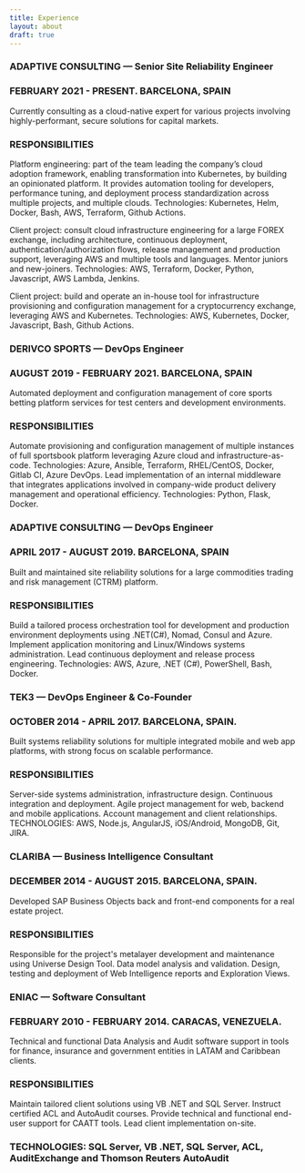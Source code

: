 ```yaml
---
title: Experience
layout: about
draft: true
---
```


### ADAPTIVE CONSULTING — Senior Site Reliability Engineer

### FEBRUARY 2021 - PRESENT. BARCELONA, SPAIN

Currently consulting as a cloud-native expert for various projects involving highly-performant, secure solutions for capital markets.

### RESPONSIBILITIES

Platform engineering: part of the team leading the company’s cloud adoption framework, enabling transformation into Kubernetes, by building an opinionated platform. It provides automation tooling for developers, performance tuning, and deployment process standardization across multiple projects, and multiple clouds.
Technologies: Kubernetes, Helm, Docker, Bash, AWS, Terraform, Github Actions.

Client project: consult cloud infrastructure engineering for a large FOREX exchange, including architecture, continuous deployment, authentication/authorization flows, release management and production support, leveraging AWS and multiple tools and languages. Mentor juniors and new-joiners.
Technologies: AWS, Terraform, Docker, Python, Javascript, AWS Lambda, Jenkins.

Client project: build and operate an in-house tool for infrastructure provisioning and configuration management for a cryptocurrency exchange, leveraging AWS and Kubernetes.
Technologies: AWS, Kubernetes, Docker, Javascript, Bash, Github Actions.

### DERIVCO SPORTS — DevOps Engineer

### AUGUST 2019 - FEBRUARY 2021. BARCELONA, SPAIN

Automated deployment and configuration management of core sports betting platform services for test centers and development environments.

### RESPONSIBILITIES

Automate provisioning and configuration management of multiple instances of full sportsbook platform leveraging Azure cloud and infrastructure-as-code.
Technologies: Azure, Ansible, Terraform, RHEL/CentOS, Docker, Gitlab CI, Azure DevOps.
Lead implementation of an internal middleware that integrates applications involved in company-wide product delivery management and operational efficiency.
Technologies: Python, Flask, Docker.

### ADAPTIVE CONSULTING — DevOps Engineer
### APRIL 2017 - AUGUST 2019. BARCELONA, SPAIN

Built and maintained site reliability solutions for a large commodities trading and risk management (CTRM) platform.

### RESPONSIBILITIES

Build a tailored process orchestration tool for development and production environment deployments using .NET(C#), Nomad, Consul and Azure.
Implement application monitoring and Linux/Windows systems administration.
Lead continuous deployment and release process engineering.
Technologies: AWS, Azure, .NET (C#), PowerShell, Bash, Docker.

### TEK3 — DevOps Engineer & Co-Founder
### OCTOBER 2014 - APRIL 2017. BARCELONA, SPAIN.

Built systems reliability solutions for multiple integrated mobile and web app platforms, with strong focus on scalable performance.

### RESPONSIBILITIES

Server-side systems administration, infrastructure design.
Continuous integration and deployment.
Agile project management for web, backend and mobile applications.
Account management and client relationships.
TECHNOLOGIES: AWS, Node.js, AngularJS, iOS/Android, MongoDB, Git, JIRA.

### CLARIBA — Business Intelligence Consultant

### DECEMBER 2014 - AUGUST 2015. BARCELONA, SPAIN.

Developed SAP Business Objects back and front-end components for a real estate project.

### RESPONSIBILITIES

Responsible for the project's metalayer development and maintenance using Universe Design Tool. Data model analysis and validation.
Design, testing and deployment of Web Intelligence reports and Exploration Views.

### ENIAC — Software Consultant
### FEBRUARY 2010 - FEBRUARY 2014. CARACAS, VENEZUELA.

Technical and functional Data Analysis and Audit software support in tools for finance, insurance and government entities in LATAM and Caribbean clients.

### RESPONSIBILITIES

Maintain tailored client solutions using VB .NET and SQL Server.
Instruct certified ACL and AutoAudit courses.
Provide technical and functional end-user support for CAATT tools.
Lead client implementation on-site.

### TECHNOLOGIES: SQL Server, VB .NET, SQL Server, ACL, AuditExchange and Thomson Reuters AutoAudit
